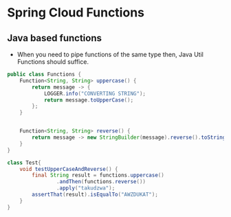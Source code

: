 # Spring Cloud Functions

## Java based functions

* When you need to pipe functions of the same type then, Java Util Functions should suffice.

```java
public class Functions {
    Function<String, String> uppercase() {
        return message -> {
            LOGGER.info("CONVERTING STRING");
            return message.toUpperCase();
        };
    }


    Function<String, String> reverse() {
        return message -> new StringBuilder(message).reverse().toString();
    }
}

class Test{
    void testUpperCaseAndReverse() {
        final String result = functions.uppercase()
                .andThen(functions.reverse())
                .apply("takudzwa");
        assertThat(result).isEqualTo("AWZDUKAT");
    }
}
```